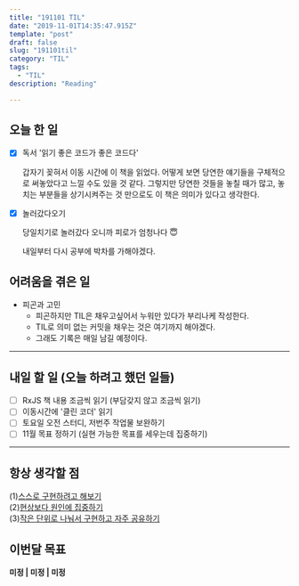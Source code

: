 ```yaml
---
title: "191101 TIL"
date: "2019-11-01T14:35:47.915Z"
template: "post"
draft: false
slug: "191101til"
category: "TIL"
tags:
  - "TIL"
description: "Reading"

---
```


## 오늘 한 일

- [x] 독서 '읽기 좋은 코드가 좋은 코드다'

  갑자기 꽂혀서 이동 시간에 이 책을 읽었다. 어떻게 보면 당연한 얘기들을 구체적으로 써놓았다고 느낄 수도 있을 것 같다. 그렇지만 당연한 것들을 놓칠 때가 많고, 놓치는 부분들을 상기시켜주는 것 만으로도 이 책은 의미가 있다고 생각한다.

- [x] 놀러갔다오기

  당일치기로 놀러갔다 오니까 피로가 엄청나다 😇

  내일부터 다시 공부에 박차를 가해야겠다.

## 어려움을 겪은 일

- 피곤과 고민
  - 피곤하지만 TIL은 채우고싶어서 누워만 있다가 부리나케 작성한다.
  - TIL로 의미 없는 커밋을 채우는 것은 여기까지 해야겠다.
  - 그래도 기록은 매일 남길 예정이다.

---

## 내일 할 일 (오늘 하려고 했던 일들)

- [ ] RxJS 책 내용 조금씩 읽기 (부담갖지 않고 조금씩 읽기)
- [ ] 이동시간에 '클린 코더' 읽기
- [ ] 토요일 오전 스터디, 저번주 작업물 보완하기
- [ ] 11월 목표 정하기 (실현 가능한 목표를 세우는데 집중하기)

------



## 항상 생각할 점

(1)<u>스스로 구현하려고 해보기</u> <br>(2)<u>현상보다 원인에 집중하기</u> <br>(3)<u>작은 단위로 나눠서 구현하고 자주 공유하기</u>



## 이번달 목표

**미정 | 미정 | 미정**

